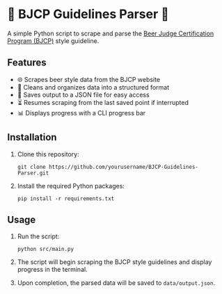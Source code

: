 # 🍺 BJCP Guidelines Parser 🍺

A simple Python script to scrape and parse the [Beer Judge Certification Program (BJCP)](https://www.bjcp.org/style/2021/) style guideline.

## Features

- 🌐 Scrapes beer style data from the BJCP website
- 🧹 Cleans and organizes data into a structured format
- 💾 Saves output to a JSON file for easy access
- ⏳ Resumes scraping from the last saved point if interrupted
- 📊 Displays progress with a CLI progress bar

## Installation

1. Clone this repository:

    ```
    git clone https://github.com/yourusername/BJCP-Guidelines-Parser.git
    ```

2. Install the required Python packages:

    ```
    pip install -r requirements.txt
    ```

## Usage

1. Run the script:

    ```
    python src/main.py
    ```

2. The script will begin scraping the BJCP style guidelines and display progress in the terminal.

3. Upon completion, the parsed data will be saved to `data/output.json`.
